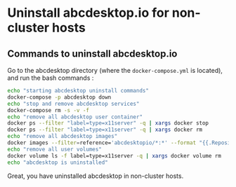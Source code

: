 # Uninstall abcdesktop.io for non-cluster hosts

## Commands to uninstall abcdesktop.io 

Go to the abcdesktop directory (where the `docker-compose.yml` is located), and run the bash commands  : 

```bash
echo "starting abcdesktop uninstall commands"
docker-compose -p abcdesktop down
echo "stop and remove abcdesktop services"
docker-compose rm -s -v -f
echo "remove all abcdesktop user container"
docker ps --filter "label=type=x11server" -q | xargs docker stop
docker ps --filter "label=type=x11server" -q | xargs docker rm
echo "remove all abcdesktop images"
docker images --filter=reference='abcdesktopio/*:*' --format "{{.Repository}}"  | xargs docker rmi
echo "remove all user volumes"
docker volume ls -f label=type=x11server -q | xargs docker volume rm
echo "abcdesktop is uninstalled"
```

Great, you have uninstalled abcdesktop in non-cluster hosts.

